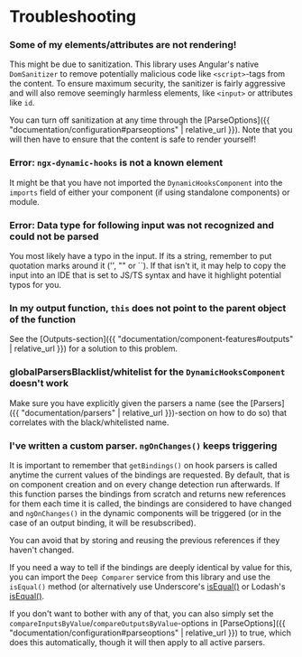 ---
---

# Troubleshooting

### **Some of my elements/attributes are not rendering!**

This might be due to sanitization. This library uses Angular's native `DomSanitizer` to remove potentially malicious code like `<script>`-tags from the content. To ensure maximum security, the sanitizer is fairly aggressive and will also remove seemingly harmless elements, like `<input>` or attributes like `id`.

You can turn off sanitization at any time through the [ParseOptions]({{ "documentation/configuration#parseoptions" | relative_url }}). Note that you will then have to ensure that the content is safe to render yourself!

### **Error: `ngx-dynamic-hooks` is not a known element**

It might be that you have not imported the `DynamicHooksComponent` into the `imports` field of either your component (if using standalone components) or module.

### **Error: Data type for following input was not recognized and could not be parsed**

You most likely have a typo in the input. If its a string, remember to put quotation marks around it ('', "" or ``). If that isn't it, it may help to copy the input into an IDE that is set to JS/TS syntax and have it highlight potential typos for you.

### **In my output function, `this` does not point to the parent object of the function**

See the [Outputs-section]({{ "documentation/component-features#outputs" | relative_url }}) for a solution to this problem.

### **globalParsersBlacklist/whitelist for the `DynamicHooksComponent` doesn't work**

Make sure you have explicitly given the parsers a name (see the [Parsers]({{ "documentation/parsers" | relative_url }})-section on how to do so) that correlates with the black/whitelisted name.

### **I've written a custom parser. `ngOnChanges()` keeps triggering**

It is important to remember that `getBindings()` on hook parsers is called anytime the current values of the bindings are requested. By default, that is on component creation and on every change detection run afterwards. If this function parses the bindings from scratch and returns new references for them each time it is called, the bindings are considered to have changed and `ngOnChanges()` in the dynamic components will be triggered (or in the case of an output binding, it will be resubscribed). 

You can avoid that by storing and reusing the previous references if they haven't changed. 

If you need a way to tell if the bindings are deeply identical by value for this, you can import the `Deep Comparer` service from this library and use the `isEqual()` method (or alternatively use Underscore's <a href="https://underscorejs.org/#isEqual" target="_blank">isEqual()</a> or Lodash's <a href="https://lodash.com/docs/#isEqual" target="_blank">isEqual()</a>.

If you don't want to bother with any of that, you can also simply set the `compareInputsByValue`/`compareOutputsByValue`-options in [ParseOptions]({{ "documentation/configuration#parseoptions" | relative_url }}) to true, which does this automatically, though it will then apply to all active parsers.